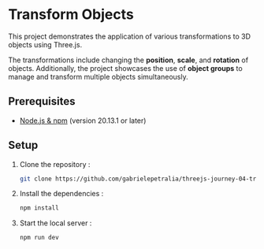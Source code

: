 # Transform Objects

This project demonstrates the application of various transformations to 3D objects using Three.js. 

The transformations include changing the **position**, **scale**, and **rotation** of objects. Additionally, the project showcases the use of **object groups** to manage and transform multiple objects simultaneously.

## Prerequisites

- [Node.js & npm](https://nodejs.org/en/download) (version 20.13.1 or later)

## Setup

1. Clone the repository :

   ```bash
   git clone https://github.com/gabrielepetralia/threejs-journey-04-transform-objects.git
    ```

2. Install the dependencies :

   ```bash
   npm install
    ```

3. Start the local server :

   ```bash
   npm run dev
    ```

